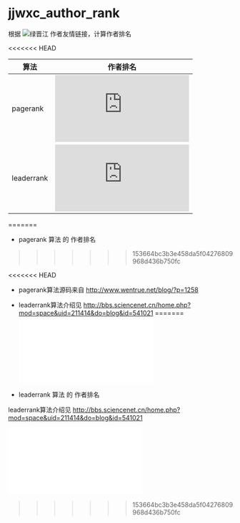 jjwxc_author_rank
=================
根据 ![绿晋江](http://www.jjwxc.net) 作者友情链接，计算作者排名

<<<<<<< HEAD

| 算法 | 作者排名 |
| ---- | -------- |
| pagerank | ![查看排名](https://raw.github.com/abbypan/misc/master/jjwxc_author_rank/author_pagerank_view.md) |
| leaderrank | ![查看排名](https://raw.github.com/abbypan/misc/master/jjwxc_author_rank/author_leaderrank_view.md) |
=======
* pagerank 算法 的 作者排名
>>>>>>> 153664bc3b3e458da5f04276809968d436b750fc


<<<<<<< HEAD
* pagerank算法源码来自 http://www.wentrue.net/blog/?p=1258

* leaderrank算法介绍见 http://bbs.sciencenet.cn/home.php?mod=space&uid=211414&do=blog&id=541021
=======
![查看pagerank作者排名](author_leaderrank_view.md)

* leaderrank 算法 的 作者排名

leaderrank算法介绍见 http://bbs.sciencenet.cn/home.php?mod=space&uid=211414&do=blog&id=541021

![查看leaderrank作者排名](author_leaderrank_view.md)
>>>>>>> 153664bc3b3e458da5f04276809968d436b750fc
